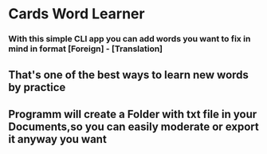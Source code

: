 # Cards Word Learner
### With this simple CLI app you can add words you want to fix in mind in format [Foreign] - [Translation]
## That's one of the best ways to learn new words by practice
## Programm will create a Folder with txt file in your Documents,so you can easily moderate or export it anyway you want
